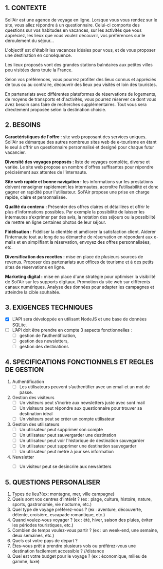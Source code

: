 ## 1. CONTEXTE
Sol'Air est une agence de voyage en ligne. Lorsque vous vous rendez sur le site, vous allez répondre à un questionnaire. Celui-ci comporte des questions sur vos habitudes en vacances, sur les activités que vous appréciez, les lieux que vous voulez découvrir, vos préférences sur le déroulement du séjour...


L'objectif est d'établir les vacances idéales pour vous, et de vous proposer une destination en conséquence.


Les lieux proposés vont des grandes stations balnéaires aux petites villes peu visitées dans toute la France. 

Selon vos préférences, vous pourrez profiter des lieux connus et appréciés de tous ou au contraire, découvrir des lieux peu visités et loin des touristes. 


En partenariats avec différentes plateformes de réservations de logements, de moyens de transports et d'activités, vous pourrez réserver ce dont vous avez besoin sans faire de recherches supplémentaires. Tout vous sera directement proposée selon  la destination choisie.
## 2. BESOINS
**Caractéristiques de l'offre :** site web proposant des services uniques. Sol'Air se démarque des autres nombreux sites web de e-tourisme en étant le seul à offrir un questionnaire personnalisé et designé pour chaque futur vacancier.

**Diversité des voyages proposés :** liste de voyages complète, diverse et variée. Le site web propose un nombre d'offres suffisantes pour répondre précisément aux attentes de l'internaute.

**Site web rapide et bonne navigation :** les informations sur les prestations doivent renseigner rapidement les internautes, accroître l’utilisabilité et donc gagner en rapidité pour l'utilisateur. Sol'Air propose une prise en charge rapide, claire et personnalisée.

**Qualité du contenu :** Présenter des offres claires et détaillées et offrir le plus d’informations possibles. Par exemple la possibilité de laisser les internautes s’exprimer par des avis, la notation des séjours ou la possibilité de mettre en ligne certaines photos de leur séjour.

**Fidélisation :** Fidéliser la clientèle et améliorer la satisfaction client. Aiderer l’internaute tout au long de sa démarche de réservation en répondant aux e-mails et en simplifiant la réservation, envoyez des offres personnalisées, etc.

**Diversification des recettes :** mise en place de plusieurs sources de revenus. Proposer des partenariats aux offices de tourisme et à des petits sites de réservations en ligne.

**Marketing digital :** mise en place d'une stratégie pour optimiser la visibilité de Sol'Air sur les supports digitaux. Promotion du site web sur différents canaux numériques. Analyse des données pour adapter les campagnes et atteindre la cible souhaitée.

## 3. EXIGENCES TECHNIQUES
- [x] L'API sera développée en utilisant NodeJS et une base de données SQLite.
- [ ] L’API doit être prendre en compte 3 aspects fonctionnelles :
  - [ ] gestion de l’authentification, 
  - [ ] gestion des newsletters,
  - [ ] gestion des destinations
## 4. SPECIFICATIONS FONCTIONNELS ET REGLES DE GESTION
 1. Authentification
     - [ ] Les utilisateurs peuvent s’authentifier avec un email et un mot de passe. <!--Il reçoit un token JWT pour accéder aux fonctionnalités réservées aux adhérents -->
 2. Gestion des visiteurs
      - [ ] Un visiteurs peut s'incrire aux newsletters juste avec sont mail
      - [ ] Un visiteurs peut répondre aux questionnaire pour trouver sa destination idéal
      - [ ] Un visiteurs peut se créer un compte utilisateur
 3. Gestion des utilisateurs
     - [ ] Un utilisateur peut supprimer son compte
     - [ ] Un utilisateur peut sauvergarder une destination
     - [ ] Un utilisateur peut voir l'historique de destination sauvegarder
     - [ ] Un utilisateur peut supprimer une destination sauvegarder
     - [ ] Un utilisateur peut metre à jour ses information
 4. Newsletter
      - [ ] Un visiteur peut se desincrire aux newsletters


## 5. QUESTIONS PERSONALISER
1. Types de lieu?(ex: montagne, mer, ville campagne)
2. Quels sont vos centres d'intérêt ? (ex : plage, culture, histoire, nature, sports, gastronomie, vie nocturne, etc.)
3. Quel type de voyage préférez-vous ? (ex : aventure, découverte, détente, croisière, escapade romantique, etc.)
4. Quand voulez-vous voyager ? (ex : été, hiver, saison des pluies, éviter les périodes touristiques, etc.)
5. Combien de temps voulez-vous partir ? (ex : un week-end, une semaine, deux semaines, etc.)
6. Quels est votre pays de départ ?
7. Êtes-vous prêt à prendre plusieurs vols ou préférez-vous une destination facilement accessible ? //distance
8. Quel est votre budget pour le voyage ? (ex : économique, milieu de gamme, luxe)